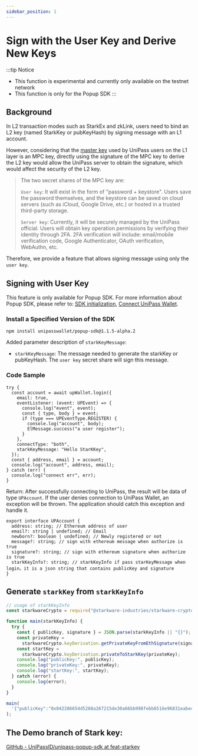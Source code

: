 ```yaml
---
sidebar_position: 1
---
```


# Sign with the User Key and Derive New Keys

:::tip Notice 
- This function is experimental and currently only available on the testnet network 
- This function is only for the Popup SDK 
:::

## Background

In L2 transaction modes such as StarkEx and zkLink, users need to bind an L2 key (named StarkKey or pubKeyHash) by signing message with an L1 account. 

However, considering that the [master key](https://www.notion.so/architecture/03-master-key.md) used by UniPass users on the L1 layer is an MPC key, directly using the signature of the MPC key to derive the L2 key would allow the UniPass server to obtain the signature, which would affect the security of the L2 key.

> The two secret shares of the MPC key are:
>
> `User key`: It will exist in the form of "password + keystore". Users save the password themselves, and the keystore can be saved on cloud servers (such as iCloud, Google Drive, etc.) or hosted in a trusted third-party storage.
>
> `Server key`: Currently, it will be securely managed by the UniPass official. Users will obtain key operation permissions by verifying their identity through 2FA. 2FA verification will include: email/mobile verification code, Google Authenticator, OAuth verification, WebAuthn, etc.

Therefore, we provide a feature that allows signing message using only the `user key`.

## Signing with User Key

This feature is only available for Popup SDK. For more information about Popup SDK, please refer to: [SDK initialization](../popup-sdk/02-initialization.md), [Connect UniPass Wallet](../popup-sdk/03-connect-wallet.md).

### Install a Specified Version of the SDK

```
npm install unipasswallet/popup-sdk@1.1.5-alpha.2
```

Added parameter description of `starkKeyMessage`:

- `starkKeyMessage`: The message needed to generate the starkKey or pubKeyHash. The `user key` secret share will sign this message.

### Code Sample

```tsx
try {
  const account = await upWallet.login({
    email: true,
    eventListener: (event: UPEvent) => {
      console.log("event", event);
      const { type, body } = event;
      if (type === UPEventType.REGISTER) {
        console.log("account", body);
        ElMessage.success("a user register");
      }
    },
    connectType: "both",
    starkKeyMessage: "Hello StarKKey",
  });
  const { address, email } = account;
  console.log("account", address, email);
} catch (err) {
  console.log("connect err", err);
}
```

Return: After successfully connecting to UniPass, the result will be data of type `UPAccount`. If the user denies connection to UniPass Wallet, an exception will be thrown. The application should catch this exception and handle it.

```tsx
export interface UPAccount {
  address: string; // Ethereum address of user
  email?: string | undefined; // Email
  newborn?: boolean | undefined; // Newly registered or not
  message?: string; // sign with ethereum message when authorize is true
  signature?: string; // sign with ethereum signature when authorize is true
  starkKeyInfo?: string; // starkKeyInfo if pass starKeyMessage when login，it is a json string that contains publicKey and signature
}
```

## Generate `starkKey` from `starkKeyInfo`

```jsx
// usage of starkKeyInfo
const starkwareCrypto = require("@starkware-industries/starkware-crypto-utils");

function main(starkKeyInfo) {
  try {
    const { publicKey, signature } = JSON.parse(starkKeyInfo || "{}");
    const privateKey =
      starkwareCrypto.keyDerivation.getPrivateKeyFromEthSignature(signature);
    const startKey =
      starkwareCrypto.keyDerivation.privateToStarkKey(privateKey);
    console.log("publicKey:", publicKey);
    console.log("privateKey:", privateKey);
    console.log("startKey:", startKey);
  } catch (error) {
    console.log(error);
  }
}

main(
  '{"publicKey":"0x042286654d5268a267215de30a66bb998febb6516e96831eabec4d2781ffbe20db783a7992374aeb8568929e73b3dc9f13c3ea92a890bb0639a120f478590e882c","signature":"0x29a7efe2a5265eda0ed705f9fca9805db06d9c2605289de1084c06c6e2be39487e4cb041b34e1ffedb62ac99433c34fbcc98352029a627c335cea02cef52bf551c"}'
);
```

## The Demo branch of Stark key:

[GitHub - UniPassID/unipass-popup-sdk at feat-starkey](https://github.com/UniPassID/unipass-popup-sdk/tree/feat-starkey)